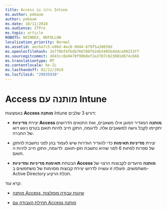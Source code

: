 ```yaml
---
title: Access מותנה עם Intune
ms.author: pebaum
author: pebaum
ms.date: 10/11/2018
ms.audience: ITPro
ms.topic: article
ROBOTS: NOINDEX, NOFOLLOW
localization_priority: Normal
ms.assetid: aecba7c5-e86d-4ec8-9d44-679f5a3d659d
ms.openlocfilehash: 2e778bf4fbdb766700fb24b3405b4ddce89253f7
ms.sourcegitcommit: dd43cc0a9470f98b8ef2a3787c823801d674c666
ms.translationtype: MT
ms.contentlocale: he-IL
ms.lasthandoff: 02/12/2019
ms.locfileid: "29935938"
---
```

# <a name="conditional-access-with-intune"></a>Access מותנה עם Intune

באמצעות **Access מותנה** Intune דורש 3 שלבים: 
  
- יצירת **מדיניות Access מותנה** המגדיר המוגן אילו משאבים, ואת התנאים הדרושים יתקיימו לקבל גישה למשאבים אלה. לדוגמה, התקן חייב להיות תואם בטרם ניגש דוא של החברה. 
    
- יצירת **מדיניות תאימות** כדי להגדיר הגדרות שיש לעמוד בהן לפני נחשבת להתקן תואם. לדוגמה, התקן חייב להיות ה-pin של ספרות לפחות 6 לפני שהיא נחשבת תואם. 
    
- הבטחת **תאימות מדיניות** **ומדיניות Access מותנה** מיועדים לקבוצות הרצוי של משתמשים. פעולה זו עשויה לדרוש יצירת קבוצות מסוימות של משתמשים ב- Active Directory תכלת הרקיע. 
    
קרא עוד:
  
- [מותנה Access, שיטות עבודה מומלצות](https://docs.microsoft.com/azure/active-directory/conditional-access/best-practices)
    
- [תחילת העבודה עם Access מותנה](https://docs.microsoft.com/azure/active-directory/active-directory-conditional-access-azure-portal-get-started)
    


